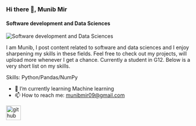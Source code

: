 ### Hi there 👋, Munib Mir

#### Software development and Data Sciences
![Software development and Data Sciences](blob:https://pbs.twimg.com/profile_banners/3653736374/1661019112/600x200)

I am Munib, I post content related to software and data sciences and I enjoy sharpening my skills in these fields. Feel free to check out my projects, will upload more whenever I get a chance.
Currently a student in G12.
Below is a very short list on my skills.


Skills: Python/Pandas/NumPy

- 🌱 I’m currently learning Machine learning 
- 📫 How to reach me: munibmir09@gmail.com 


[<img src='https://cdn.jsdelivr.net/npm/simple-icons@3.0.1/icons/github.svg' alt='github' height='40'>](https://github.com/IAMMUNIBMIR)  




